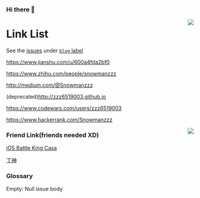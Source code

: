 ### Hi there 👋
<img align="right" src="https://github-readme-stats.vercel.app/api?username=zzz6519003&show_icons=true&include_all_commits=true&hide_border=true&title_color=1abc9c&icon_color=1abc9c&text_color=798795&bg_color=2c3e50" />


Link List
====

See the [issues](https://github.com/zzz6519003/blog/issues?state=open) under [`blog` label](https://github.com/zzz6519003/blog/labels/blog)


https://www.jianshu.com/u/600a4fda2bf0

https://www.zhihu.com/people/snowmanzzz

http://medium.com/@Snowmanzzz

(deprecated)http://zzz6519003.github.io

https://www.codewars.com/users/zzz6519003

https://www.hackerrank.com/Snowmanzzz



<img align="right" src="https://github-readme-stats.vercel.app/api/top-langs/?username=zzz6519003&title_color=1abc9c&icon_color=1abc9c&text_color=798795&bg_color=2c3e50&hide=JavaScript,css,Objective-C,html,m,c#,css,JavaScript,ruby "/>

### Friend Link(friends needed XD)

[iOS Battle King Casa](https://casatwy.com/communication_patterns.html)

[丁神](https://wizmann.top/)

### Glossary

Empty: Null issue body

<!-- ![github stats](https://github-readme-stats.vercel.app/api?username=zzz6519003&count_private=true&show_icons=true&theme=radical) -->


<!--
**zzz6519003/zzz6519003** is a ✨ _special_ ✨ repository because its `README.md` (this file) appears on your GitHub profile.

Here are some ideas to get you started:

- 🔭 I’m currently working on ...
- 🌱 I’m currently learning ...
- 👯 I’m looking to collaborate on ...
- 🤔 I’m looking for help with ...
- 💬 Ask me about ...
- 📫 How to reach me: ...
- 😄 Pronouns: ...
- ⚡ Fun fact: ...
-->

